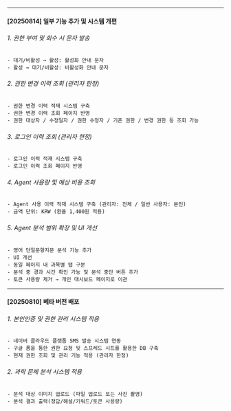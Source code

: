 ---------------------------------------
#### [20250814] 일부 기능 추가 및 시스템 개편
###### 1. 권한 부여 및 회수 시 문자 발송
    - 대기/비활성 → 활성: 활성화 안내 문자
    - 활성 → 대기/비활성: 비활성화 안내 문자
    
###### 2. 권한 변경 이력 조회 (관리자 한정)
    - 권한 변경 이력 적재 시스템 구축
    - 권한 변경 이력 조회 페이지 반영
    - 권한 대상자 / 수정일자 / 권한 수정자 / 기존 권한 / 변경 권한 등 조회 가능

###### 3. 로그인 이력 조회 (관리자 한정)
    - 로그인 이력 적재 시스템 구축
    - 로그인 이력 조회 페이지 반영

###### 4. Agent 사용량 및 예상 비용 조회
    - Agent 사용 이력 적재 시스템 구축 (관리자: 전체 / 일반 사용자: 본인)
    - 금액 단위: KRW (환율 1,400원 적용)

###### 5. Agent 분석 범위 확장 및 UI 개선
    - 영어 단일문항지문 분석 기능 추가
    - UI 개선
    - 동일 페이지 내 과목별 탭 구분
    - 분석 중 경과 시간 확인 가능 및 분석 중단 버튼 추가
    - 토큰 사용량 제거 → 개인 대시보드 페이지로 이관
---------------------------------------
#### [20250810] 베타 버전 배포
###### 1. 본인인증 및 권한 관리 시스템 적용
    - 네이버 클라우드 플랫폼 SMS 발송 시스템 연동
    - 구글 폼을 통한 권한 요청 및 스프레드 시트를 활용한 DB 구축
    - 현재 권한 조회 및 관리 기능 적용 (관리자 한정)

###### 2. 과학 문제 분석 시스템 적용
    - 분석 대상 이미지 업로드 (파일 업로드 또는 사진 촬영)
    - 분석 결과 출력(정답/해설/키워드/토큰 사용량)
